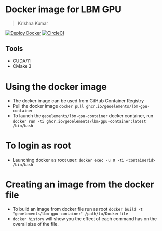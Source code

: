 # Docker image for LBM GPU
> Krishna Kumar

[![Deploy Docker](https://github.com/geoelements/lbm-gpu-container/actions/workflows/deploy.yaml/badge.svg?branch=main)](https://github.com/geoelements/lbm-gpu-container/actions/workflows/deploy.yaml)
[![CircleCI](https://circleci.com/gh/geoelements/lbm-gpu-container.svg?style=svg)](https://circleci.com/gh/geoelements/lbm-gpu-container)

## Tools
* CUDA/11
* CMake 3

# Using the docker image
* The docker image can be used from GitHub Container Registry
* Pull the docker image `docker pull ghcr.io/geoelements/lbm-gpu-container`
* To launch the `geoelements/lbm-gpu-container`  docker container, run `docker run -ti ghcr.io/geoelements/lbm-gpu-container:latest /bin/bash`

# To login as root
* Launching docker as root user: `docker exec -u 0 -ti <containerid> /bin/bash`

# Creating an image from the docker file
* To build an image from docker file run as root `docker build -t "geoelements/lbm-gpu-container" /path/to/Dockerfile`
* `docker history` will show you the effect of each command has on the overall size of the file.
